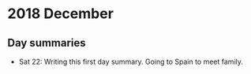# 2018 December

## Day summaries

- Sat 22: Writing this first day summary. Going to Spain to meet family.
